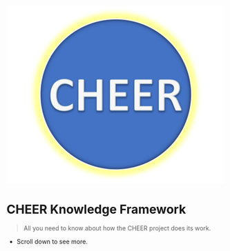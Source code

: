 ![logo](/_media/CHEER_logo.svg)

# CHEER Knowledge Framework

> All you need to know about how the CHEER project does its work.

- Scroll down to see more.


